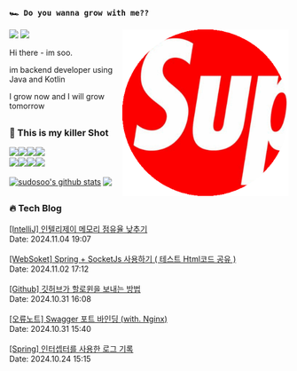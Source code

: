 ### `🏎️ Do you wanna grow with me??` 
<img src="/images/profileSudoSoo.png" width="300" height="300"  align='right'/>
<a href="https://soobysu.tistory.com/"><img src="https://img.shields.io/badge/Tech%20Blog-11B48A?style=flat-square&logo=Blogger&logoColor=white&link=https://soobysu.tistory.com/"/></a>

<a href="https://www.notion.so/sudosoo/a7bae94c1caf4239bb49d45f434ab271">
<img src="https://img.shields.io/badge/Notion-000000?style=flat-square&logo=notion&logoColor=white&link=https://www.notion.so/sudosoo/a7bae94c1caf4239bb49d45f434ab271"/></a>

Hi there - im soo. 

im backend developer using Java and Kotlin

I grow now and I will grow tomorrow
##
### 🎲 This is my killer Shot
<img src="https://img.shields.io/badge/Java-007396?style=flat&logo=OpenJDK&logoColor=white"/><img src="https://img.shields.io/badge/kotlin-7F52FF?style=flat&logo=kotlin&logoColor=white"/><img src="https://img.shields.io/badge/apache%20kafka-231F20?style=flat&logo=apachekafka&logoColor=white"/><img src="https://img.shields.io/badge/elastic%20stack-005571?style=flat&logo=elasticstack&logoColor=white"/>
<br/>
<img src="https://img.shields.io/badge/docker-2496ED?style=flat&logo=docker&logoColor=white"/><img src="https://img.shields.io/badge/redis-DC382D?style=flat&logo=redis&logoColor=white"/><img src="https://img.shields.io/badge/jenkins-000000?style=flat&logo=jenkins&logoColor=white"/><img src="https://img.shields.io/badge/postgreSQL-4169E1?style=flat&logo=postgresql&logoColor=white"/>

<a href="https://github.com/sudosoo"><img align="center" style="height:180px" src="https://github-readme-stats.vercel.app/api?username=sudosoo&rank_icon=github&show_icons=true&include_all_commits=true&hide_border=true&icon_color=ffffff&bg_color=00000000&text_bold=true&title_color=ffffff" alt="sudosoo's github stats" /></a>
<a href="https://github.com/sudosoo"><img align="center" style="height:180px" src="https://github-readme-stats.vercel.app/api/top-langs/?username=sudosoo&layout=compact&hide_border=true&title_color=ffffff&bg_color=00000000" /></a> 
##



























































































































































































































































































































































































































































































































































































































































































































































































































































































































































































































































































































































































































































































































































































































































































































































































































































































































































































































































































































### 🔥 Tech Blog
<a href="https://soobysu.tistory.com/192">[IntelliJ] 인텔리제이 메모리 점유율 낮추기</a></br>Date: 2024.11.04 19:07</br></br><a href="https://soobysu.tistory.com/191">[WebSoket] Spring + SocketJs 사용하기 ( 테스트 Html코드 공유 )</a></br>Date: 2024.11.02 17:12</br></br><a href="https://soobysu.tistory.com/190">[Github] 깃허브가 할로윈을 보내는 방법</a></br>Date: 2024.10.31 16:08</br></br><a href="https://soobysu.tistory.com/189">[오류노트] Swagger 포트 바인딩 (with. Nginx)</a></br>Date: 2024.10.31 15:40</br></br><a href="https://soobysu.tistory.com/188">[Spring] 인터셉터를 사용한 로그 기록</a></br>Date: 2024.10.24 15:15</br></br>
